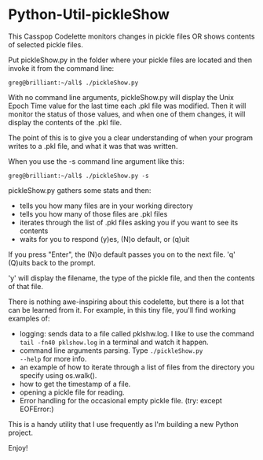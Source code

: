 # Python-Util-pickleShow
This Casspop Codelette monitors changes in pickle files OR shows contents of selected pickle files.

Put pickleShow.py in the folder where your pickle files are located and then invoke it from the command line:

<code>greg@brilliant:~/all$ ./pickleShow.py</code>

With no command line arguments, pickleShow.py will display the Unix Epoch Time value for the last time each .pkl file was modified. Then it will monitor the status of those values, and when one of them changes, it will display the contents of the .pkl file.

The point of this is to give you a clear understanding of when your program writes to a .pkl file, and what it was that was written.

When you use the -s command line argument like this: 

<code>greg@brilliant:~/all$ ./pickleShow.py -s</code>

pickleShow.py gathers some stats and then:

- tells you how many files are in your working directory
- tells you how many of those files are .pkl files
- iterates through the list of .pkl files asking you if you want to see its contents
- waits for you to respond (y)es, (N)o default, or (q)uit

If you press "Enter", the (N)o default passes you on to the next file.  'q' (Q)uits back to the prompt.

'y' will display the filename, the type of the pickle file, and then the contents of that file.

There is nothing awe-inspiring about this codelette, but there is a lot that can be learned from it.
For example, in this tiny file, you'll find working examples of:
- logging: sends data to a file called pklshw.log. I like to use the command <code>tail -fn40 pklshow.log</code> in a terminal and watch it happen.
- command line arguments parsing. Type <code>./pickleShow.py --help</code> for more info.
- an example of how to iterate through a list of files from the directory you specify using os.walk().
- how to get the timestamp of a file.
- opening a pickle file for reading.
- Error handling for the occasional empty pickle file.  (try: except EOFError:)

This is a handy utility that I use frequently as I'm building a new Python project.

Enjoy!


